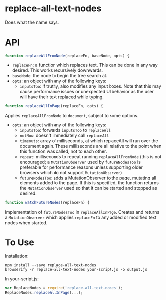 replace-all-text-nodes
======================

Does what the name says.

# API

```javascript
function replaceAllFromNode(replaceFn, baseNode, opts) {
```
- `replaceFn`: a function which replaces text. This can be done in any way desired. This works recursively downwards.
- `baseNode`: the node to begin the tree search at.
- `opts`: an object with any of the following keys:
  - `inputsToo`: if truthy, also modifies any input boxes. Note that this may cause performance issues or unexpected UI behavior as the user will have their text replaced while typing.

```javascript
function replaceAllInPage(replaceFn, opts) {
```
Applies `replaceAllFromNode` to `document`, subject to some options.
- `opts`: an object with any of the following keys:
  - `inputsToo`: forwards `inputsToo` to `replaceAll`
  - `notNow`: doesn't immediately call `replaceAll`
  - `timeouts`: array of milliseconds, at which replaceAll will run over the document again. These milliseconds are all relative to the point when this function was called, not to each other.
  - `repeat`: milliseconds to repeat running `replaceAllFromNode` (this is not encouraged; a `MutationObserver` used by `futureNodesToo` is preferable for performance reasons unless supporting older browsers which do not support `MutationObserver`)
  - `futureNodesToo`: adds a [MutationObserver](https://developer.mozilla.org/en-US/docs/Web/API/MutationObserver) to the page, mutating all elements added to the page. If this is specified, the function returns the `MutationObserver` used so that it can be started and stopped as desired.

```javascript
function watchFutureNodes(replaceFn) {
```
Implementation of `futureNodesToo` in `replaceAllInPage`. Creates and returns a `MutationObserver` which applies `replaceFn` to any added or modified text nodes when started.

# To Use

Installation:
```shell
npm install --save replace-all-text-nodes
browserify -r replace-all-text-nodes your-script.js -o output.js
```
In your-script.js:
```javascript
var ReplaceNodes = require('replace-all-text-nodes');
ReplaceNodes.replaceAllInPage(...);
```
